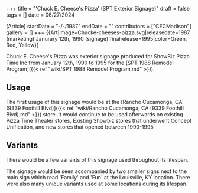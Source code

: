 +++
title = "'Chuck E. Cheese's Pizza' (SPT Exterior Signage)"
draft = false
tags = []
date = 06/27/2024

[Article]
startDate = "-/-/1987"
endDate = ""
contributors = ["CECMadison"]
gallery = []
+++
{{Art|image=Chucke-cheeses-pizza.svg|releasedate=1987 (marketing)
Janurary 12th, 1990 (signage)|finalrelease=1995|color=Green, Red, Yellow}}

<b></b>Chuck E. Cheese's Pizza<b></b> was exterior signage produced for ShowBiz Pizza Time Inc from January 12th, 1990 to 1995 for the [SPT 1988 Remodel Program]({{< ref "wiki/SPT 1988 Remodel Program.md" >}}). 

<h2> Usage </h2>
The first usage of this signage would be at the [Rancho Cucamonga, CA (9339 Foothill Blvd)]({{< ref "wiki/Rancho Cucamonga, CA (9339 Foothill Blvd).md" >}}) store. It would continue to be used afterwards on existing Pizza Time Theater stores, Existing Showbiz stores that underwent Concept Unification,  and new stores that opened between 1990-1995
<h2> Variants </h2>
There would be a few variants of this signage used throughout its lifespan.

The signage would be seen accompanied by two smaller signs next to the main sign which read 'Family' and 'Fun' at the Louisville, KY location.  There were also many unique variants used at some locations during its lifespan.


